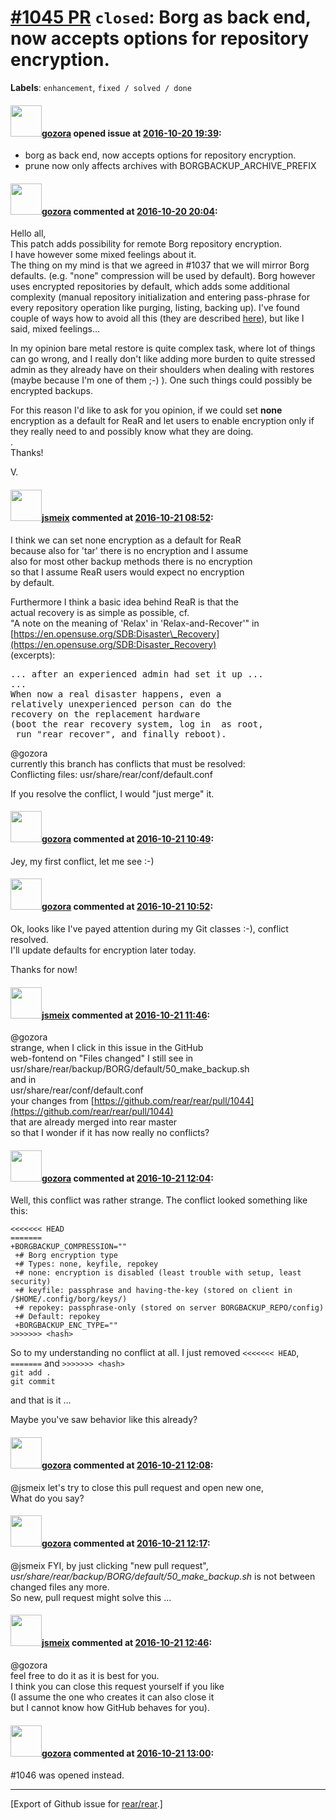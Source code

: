 [\#1045 PR](https://github.com/rear/rear/pull/1045) `closed`: Borg as back end, now accepts options for repository encryption.
==============================================================================================================================

**Labels**: `enhancement`, `fixed / solved / done`

#### <img src="https://avatars.githubusercontent.com/u/12116358?u=1c5ba9dcee5ca3082f03029a7fbe647efd30eb49&v=4" width="50">[gozora](https://github.com/gozora) opened issue at [2016-10-20 19:39](https://github.com/rear/rear/pull/1045):

-   borg as back end, now accepts options for repository encryption.
-   prune now only affects archives with BORGBACKUP\_ARCHIVE\_PREFIX

#### <img src="https://avatars.githubusercontent.com/u/12116358?u=1c5ba9dcee5ca3082f03029a7fbe647efd30eb49&v=4" width="50">[gozora](https://github.com/gozora) commented at [2016-10-20 20:04](https://github.com/rear/rear/pull/1045#issuecomment-255212839):

Hello all,  
This patch adds possibility for remote Borg repository encryption.  
I have however some mixed feelings about it.  
The thing on my mind is that we agreed in \#1037 that we will mirror
Borg defaults. (e.g. "none" compression will be used by default). Borg
however uses encrypted repositories by default, which adds some
additional complexity (manual repository initialization and entering
pass-phrase for every repository operation like purging, listing,
backing up). I've found couple of ways how to avoid all this (they are
described
[here](https://github.com/gozora/rear/blob/securing_borg/doc/user-guide/04-scenarios.adoc#bootable-iso-with-borg)),
but like I said, mixed feelings...

In my opinion bare metal restore is quite complex task, where lot of
things can go wrong, and I really don't like adding more burden to quite
stressed admin as they already have on their shoulders when dealing with
restores (maybe because I'm one of them ;-) ). One such things could
possibly be encrypted backups.

For this reason I'd like to ask for you opinion, if we could set
**none** encryption as a default for ReaR and let users to enable
encryption only if they really need to and possibly know what they are
doing.  
.  
Thanks!

V.

#### <img src="https://avatars.githubusercontent.com/u/1788608?u=925fc54e2ce01551392622446ece427f51e2f0ce&v=4" width="50">[jsmeix](https://github.com/jsmeix) commented at [2016-10-21 08:52](https://github.com/rear/rear/pull/1045#issuecomment-255328858):

I think we can set none encryption as a default for ReaR  
because also for 'tar' there is no encryption and I assume  
also for most other backup methods there is no encryption  
so that I assume ReaR users would expect no encryption  
by default.

Furthermore I think a basic idea behind ReaR is that the  
actual recovery is as simple as possible, cf.  
"A note on the meaning of 'Relax' in 'Relax-and-Recover'" in  
[https://en.opensuse.org/SDB:Disaster\_Recovery](https://en.opensuse.org/SDB:Disaster_Recovery)  
(excerpts):

<pre>
... after an experienced admin had set it up ...
...
When now a real disaster happens, even a
relatively unexperienced person can do the
recovery on the replacement hardware
(boot the rear recovery system, log in  as root,
 run "rear recover", and finally reboot). 
</pre>

@gozora  
currently this branch has conflicts that must be resolved:  
Conflicting files: usr/share/rear/conf/default.conf

If you resolve the conflict, I would "just merge" it.

#### <img src="https://avatars.githubusercontent.com/u/12116358?u=1c5ba9dcee5ca3082f03029a7fbe647efd30eb49&v=4" width="50">[gozora](https://github.com/gozora) commented at [2016-10-21 10:49](https://github.com/rear/rear/pull/1045#issuecomment-255351545):

Jey, my first conflict, let me see :-)

#### <img src="https://avatars.githubusercontent.com/u/12116358?u=1c5ba9dcee5ca3082f03029a7fbe647efd30eb49&v=4" width="50">[gozora](https://github.com/gozora) commented at [2016-10-21 10:52](https://github.com/rear/rear/pull/1045#issuecomment-255352110):

Ok, looks like I've payed attention during my Git classes :-), conflict
resolved.  
I'll update defaults for encryption later today.

Thanks for now!

#### <img src="https://avatars.githubusercontent.com/u/1788608?u=925fc54e2ce01551392622446ece427f51e2f0ce&v=4" width="50">[jsmeix](https://github.com/jsmeix) commented at [2016-10-21 11:46](https://github.com/rear/rear/pull/1045#issuecomment-255360375):

@gozora  
strange, when I click in this issue in the GitHub  
web-fontend on "Files changed" I still see in  
usr/share/rear/backup/BORG/default/50\_make\_backup.sh  
and in  
usr/share/rear/conf/default.conf  
your changes from
[https://github.com/rear/rear/pull/1044](https://github.com/rear/rear/pull/1044)  
that are already merged into rear master  
so that I wonder if it has now really no conflicts?

#### <img src="https://avatars.githubusercontent.com/u/12116358?u=1c5ba9dcee5ca3082f03029a7fbe647efd30eb49&v=4" width="50">[gozora](https://github.com/gozora) commented at [2016-10-21 12:04](https://github.com/rear/rear/pull/1045#issuecomment-255363066):

Well, this conflict was rather strange. The conflict looked something
like this:

    <<<<<<< HEAD
    =======
    +BORGBACKUP_COMPRESSION=""
     +# Borg encryption type
     +# Types: none, keyfile, repokey
     +# none: encryption is disabled (least trouble with setup, least security)
     +# keyfile: passphrase and having-the-key (stored on client in /$HOME/.config/borg/keys/)
     +# repokey: passphrase-only (stored on server BORGBACKUP_REPO/config)
     +# Default: repokey
     +BORGBACKUP_ENC_TYPE=""
    >>>>>>> <hash>

So to my understanding no conflict at all. I just removed
`<<<<<<< HEAD`, `=======` and `>>>>>>> <hash>`  
`git add .`  
`git commit`

and that is it ...

Maybe you've saw behavior like this already?

#### <img src="https://avatars.githubusercontent.com/u/12116358?u=1c5ba9dcee5ca3082f03029a7fbe647efd30eb49&v=4" width="50">[gozora](https://github.com/gozora) commented at [2016-10-21 12:08](https://github.com/rear/rear/pull/1045#issuecomment-255363569):

@jsmeix let's try to close this pull request and open new one,  
What do you say?

#### <img src="https://avatars.githubusercontent.com/u/12116358?u=1c5ba9dcee5ca3082f03029a7fbe647efd30eb49&v=4" width="50">[gozora](https://github.com/gozora) commented at [2016-10-21 12:17](https://github.com/rear/rear/pull/1045#issuecomment-255364894):

@jsmeix FYI, by just clicking "new pull request",
*usr/share/rear/backup/BORG/default/50\_make\_backup.sh* is not between
changed files any more.  
So new, pull request might solve this ...

#### <img src="https://avatars.githubusercontent.com/u/1788608?u=925fc54e2ce01551392622446ece427f51e2f0ce&v=4" width="50">[jsmeix](https://github.com/jsmeix) commented at [2016-10-21 12:46](https://github.com/rear/rear/pull/1045#issuecomment-255369275):

@gozora  
feel free to do it as it is best for you.  
I think you can close this request yourself if you like  
(I assume the one who creates it can also close it  
but I cannot know how GitHub behaves for you).

#### <img src="https://avatars.githubusercontent.com/u/12116358?u=1c5ba9dcee5ca3082f03029a7fbe647efd30eb49&v=4" width="50">[gozora](https://github.com/gozora) commented at [2016-10-21 13:00](https://github.com/rear/rear/pull/1045#issuecomment-255371008):

\#1046 was opened instead.

------------------------------------------------------------------------

\[Export of Github issue for
[rear/rear](https://github.com/rear/rear).\]

